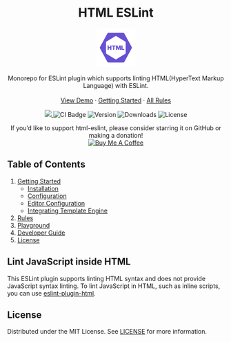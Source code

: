 <h1 align="center"> HTML ESLint </h1>

<p align="center">
 <a href="https://html-eslint.org">
    <img src="packages/website/src/assets/logo_180x180.png" alt="Logo" width="90" height="90">
  </a>
   <p align="center">
  Monorepo for ESLint plugin which supports linting HTML(HyperText Markup Language) with ESLint.
  <br/>
  <br/>
  <a href="https://html-eslint.org/playground">View Demo</a>
  ·
  <a href="https://html-eslint.org/docs/getting-started">Getting Started</a>
  ·
  <a href="https://html-eslint.org/docs/rules">All Rules</a>
  </p>
  
</p>

<p align="center">
  <a href="https://codecov.io/gh/yeonjuan/html-eslint">
    <img src="https://codecov.io/gh/yeonjuan/html-eslint/branch/main/graph/badge.svg?token=0BVJ8GGDZ6"/>
  </a>
  <img src="https://github.com/yeonjuan/html-eslint/actions/workflows/main.yml/badge.svg?branch=main" alt="CI Badge" />
  <img src="https://img.shields.io/npm/v/@html-eslint/eslint-plugin?color=success" alt="Version" />
  <img src="https://img.shields.io/npm/dw/@html-eslint/eslint-plugin" alt="Downloads" />
  <img src="https://img.shields.io/npm/l/@html-eslint/eslint-plugin?color=success" alt="License" />
</p>

<p align="center">
If you’d like to support html-eslint, please consider starring it on GitHub or making a donation! <br>
<a href="https://www.buymeacoffee.com/yeonjuan93p" target="_blank"><img src="https://cdn.buymeacoffee.com/buttons/v2/default-yellow.png" alt="Buy Me A Coffee" style="height: 40px !important;width: 144px !important;" ></a>
</p>

## Table of Contents

1. [Getting Started](https://html-eslint.org/docs/getting-started)
   - [Installation](https://html-eslint.org/docs/getting-started#installation)
   - [Configuration](https://html-eslint.org/docs/getting-started#configuration)
   - [Editor Configuration](https://html-eslint.org/docs/getting-started#editor-configuration)
   - [Integrating Template Engine](https://html-eslint.org/docs/integrating-template-engine)
1. [Rules](https://html-eslint.org/docs/rules)
1. [Playground](https://html-eslint.org/playground)
1. [Developer Guide](https://html-eslint.org/developer-guide.md)
1. [License](#License)

## Lint JavaScript inside HTML

This ESLint plugin supports linting HTML syntax and does not provide JavaScript syntax linting. To lint JavaScript in HTML, such as inline scripts, you can use [eslint-plugin-html](https://github.com/BenoitZugmeyer/eslint-plugin-html).

## License

Distributed under the MIT License. See [LICENSE](./LICENSE) for more information.
